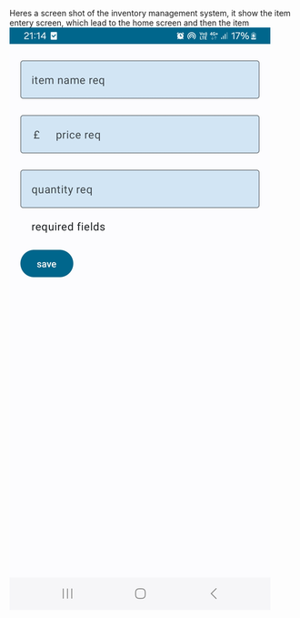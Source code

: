 Heres a screen shot of the inventory management system, it show the item entery screen, which lead to the home screen and then the item 
![Screenshot](Screenshot_20240620_211435_Main_App_Store.jpg)
